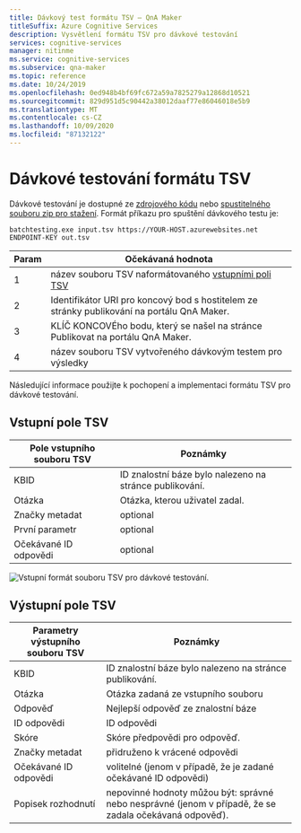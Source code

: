 ```yaml
---
title: Dávkový test formátu TSV – QnA Maker
titleSuffix: Azure Cognitive Services
description: Vysvětlení formátu TSV pro dávkové testování
services: cognitive-services
manager: nitinme
ms.service: cognitive-services
ms.subservice: qna-maker
ms.topic: reference
ms.date: 10/24/2019
ms.openlocfilehash: 0ed948b4bf69fc672a59a7825279a12868d10521
ms.sourcegitcommit: 829d951d5c90442a38012daaf77e86046018e5b9
ms.translationtype: MT
ms.contentlocale: cs-CZ
ms.lasthandoff: 10/09/2020
ms.locfileid: "87132122"
---
```

# <a name="batch-testing-tsv-format"></a>Dávkové testování formátu TSV

Dávkové testování je dostupné ze [zdrojového kódu](https://github.com/Azure-Samples/cognitive-services-qnamaker-csharp/tree/master/documentation-samples/batchtesting) nebo [spustitelného souboru zip pro stažení](https://aka.ms/qna_btzip). Formát příkazu pro spuštění dávkového testu je:

```console
batchtesting.exe input.tsv https://YOUR-HOST.azurewebsites.net ENDPOINT-KEY out.tsv
```

|Param|Očekávaná hodnota|
|--|--|
|1|název souboru TSV naformátovaného [vstupními poli TSV](#tsv-input-fields)|
|2|Identifikátor URI pro koncový bod s hostitelem ze stránky publikování na portálu QnA Maker.|
|3|KLÍČ KONCOVÉho bodu, který se našel na stránce Publikovat na portálu QnA Maker.|
|4|název souboru TSV vytvořeného dávkovým testem pro výsledky|

Následující informace použijte k pochopení a implementaci formátu TSV pro dávkové testování. 

## <a name="tsv-input-fields"></a>Vstupní pole TSV

|Pole vstupního souboru TSV|Poznámky|
|--|--|
|KBID|ID znalostní báze bylo nalezeno na stránce publikování.|
|Otázka|Otázka, kterou uživatel zadal.|
|Značky metadat|optional|
|První parametr|optional| 
|Očekávané ID odpovědi|optional|

![Vstupní formát souboru TSV pro dávkové testování.](media/batch-test/input-tsv-format-batch-test.png)

## <a name="tsv-output-fields"></a>Výstupní pole TSV 

|Parametry výstupního souboru TSV|Poznámky|
|--|--|
|KBID|ID znalostní báze bylo nalezeno na stránce publikování.|
|Otázka|Otázka zadaná ze vstupního souboru|
|Odpověď|Nejlepší odpověď ze znalostní báze|
|ID odpovědi|ID odpovědi|
|Skóre|Skóre předpovědi pro odpověď. |
|Značky metadat|přidruženo k vrácené odpovědi|
|Očekávané ID odpovědi|volitelné (jenom v případě, že je zadané očekávané ID odpovědi)|
|Popisek rozhodnutí|nepovinné hodnoty můžou být: správné nebo nesprávné (jenom v případě, že se zadala očekávaná odpověď).|
